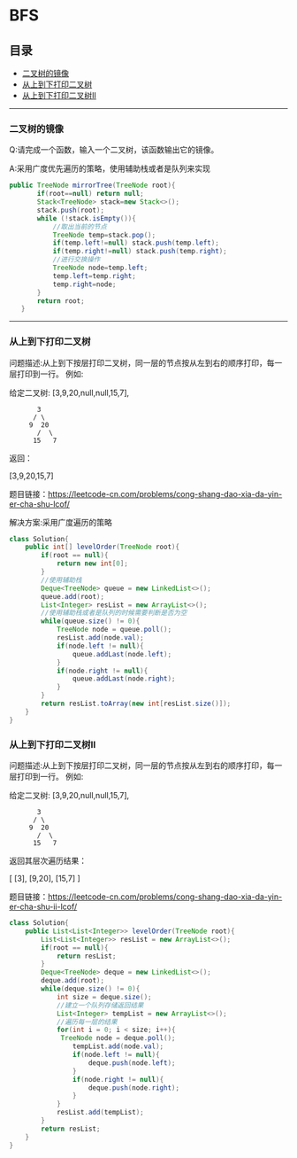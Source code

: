 # BFS

## 目录

* [二叉树的镜像](#二叉树的镜像)
* [从上到下打印二叉树](#从上到下打印二叉树)
* [从上到下打印二叉树II](#从上到下打印二叉树II)

---

 ### 二叉树的镜像
 Q:请完成一个函数，输入一个二叉树，该函数输出它的镜像。
 
 A:采用广度优先遍历的策略，使用辅助栈或者是队列来实现
 
 ```java
 public TreeNode mirrorTree(TreeNode root){
        if(root==null) return null;
        Stack<TreeNode> stack=new Stack<>();
        stack.push(root);
        while (!stack.isEmpty()){
            //取出当前的节点
            TreeNode temp=stack.pop();
            if(temp.left!=null) stack.push(temp.left);
            if(temp.right!=null) stack.push(temp.right);
            //进行交换操作
            TreeNode node=temp.left;
            temp.left=temp.right;
            temp.right=node;
        }
        return root;
    }
 ```
---
### 从上到下打印二叉树
问题描述:从上到下按层打印二叉树，同一层的节点按从左到右的顺序打印，每一层打印到一行。
例如:

给定二叉树: [3,9,20,null,null,15,7],

           3
          / \
         9  20
           /  \
          15   7
返回：

[3,9,20,15,7] 

题目链接：https://leetcode-cn.com/problems/cong-shang-dao-xia-da-yin-er-cha-shu-lcof/

解决方案:采用广度遍历的策略
```java
class Solution{
    public int[] levelOrder(TreeNode root){
        if(root == null){
            return new int[0];
        }
        //使用辅助栈
        Deque<TreeNode> queue = new LinkedList<>();
        queue.add(root);
        List<Integer> resList = new ArrayList<>();
        //使用辅助栈或者是队列的时候需要判断是否为空
        while(queue.size() != 0){
            TreeNode node = queue.poll();
            resList.add(node.val);
            if(node.left != null){
                queue.addLast(node.left);
            }
            if(node.right != null){
                queue.addLast(node.right);
            }
        }
        return resList.toArray(new int[resList.size()]);
    }
}
```
### 从上到下打印二叉树II

问题描述:从上到下按层打印二叉树，同一层的节点按从左到右的顺序打印，每一层打印到一行。
例如:

给定二叉树: [3,9,20,null,null,15,7],

           3
          / \
         9  20
           /  \
          15   7
返回其层次遍历结果：

[
  [3],
  [9,20],
  [15,7]
]       

题目链接：https://leetcode-cn.com/problems/cong-shang-dao-xia-da-yin-er-cha-shu-ii-lcof/

```java
class Solution{
    public List<List<Integer>> levelOrder(TreeNode root){
        List<List<Integer>> resList = new ArrayList<>();
        if(root == null){
            return resList;
        }
        Deque<TreeNode> deque = new LinkedList<>();
        deque.add(root);
        while(deque.size() != 0){
            int size = deque.size();
            //建立一个队列存储返回结果
            List<Integer> tempList = new ArrayList<>();
            //遍历每一层的结果
            for(int i = 0; i < size; i++){
             TreeNode node = deque.poll();
                tempList.add(node.val);
                if(node.left != null){
                    deque.push(node.left);
                }
                if(node.right != null){
                    deque.push(node.right);
                }
            }           
            resList.add(tempList);
        }
        return resList;
    }
}
```
